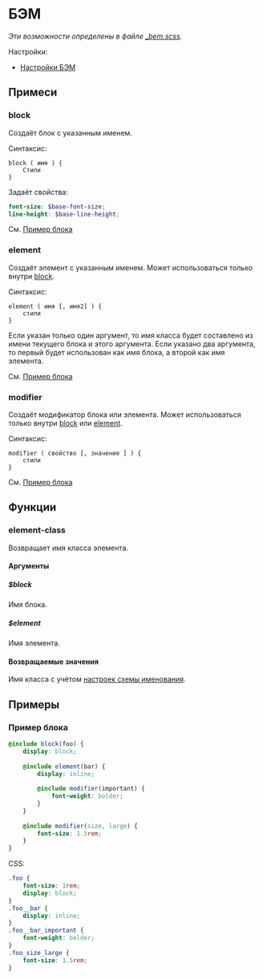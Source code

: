 # БЭМ

*Эти возможности определены в файле [_bem.scss](../lib/_bem.scss).*

Настройки:

- [Настройки БЭМ](settings.ru.md#Настройки-БЭМ)


## Примеси

### block

Создаёт блок с указанным именем.

Синтаксис:

    block ( имя ) {
        Стили
    }

Задаёт свойства:

```scss
font-size: $base-font-size;
line-height: $base-line-height;
```

См. [Пример блока](#Пример-блока)

### element

Создаёт элемент с указанным именем. Может использоваться только внутри [block](#block). 

Синтаксис:

    element ( имя [, имя2] ) {
        стили
    }

Если указан только один аргумент, то имя класса будет составлено из имени текущего блока и этого аргумента. Если указано
два аргумента, то первый будет использован как имя блока, а второй как имя элемента.

См. [Пример блока](#Пример-блока)

### modifier

Создаёт модификатор блока или элемента. Может использоваться только внутри [block](#block) или
[element](#element). 

Синтаксис:

    modifier ( свойство [, значение ] ) {
        стили
    }

См. [Пример блока](#Пример-блока)

## Функции

### element-class

Возвращает имя класса элемента.

#### Аргументы

##### $block

Имя блока.

##### $element

Имя элемента.

#### Возвращаемые значения

Имя класса с учётом [настроек схемы именования](settings.ru.md#Настройки-бэм).


## Примеры

### Пример блока

```scss
@include block(foo) {
    display: block;
    
    @include element(bar) {
        display: inline;
        
        @include modifier(important) {
            font-weight: bolder;
        }
    }
    
    @include modifier(size, large) {
        font-size: 1.5rem;
    }
}
```

CSS:

```css
.foo {
    font-size: 1rem;
    display: block;
}
.foo__bar {
    display: inline;
}
.foo__bar_important {
    font-weight: bolder;
}
.foo_size_large {
    font-size: 1.5rem;
}
```
